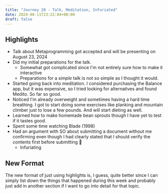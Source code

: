 ```yaml
---
title: "Journey 20 - Talk, Meditation, Infuriated"
date: 2024-08-11T23:22:04+08:00
draft: false
---
```


## Highlights

* Talk about Metaprogramming got accepted and will be presenting on August 23, 2024
* Did my initial preparations for the talk.
  * Somewhat got complicated since I'm not entirely sure how to make it interactive
  * Preparations for a _simple_ talk is not so simple as I thought it would.
* Started going back into meditation. I considered purchasing the Balance app, but it was expensive,
  so I tried looking for alternatives and found Medito. So far so good.
* Noticed I'm already overweight and sometimes having a hard time breathing. I got to start doing
  some exercises like planking and mountain climber just to lose a few pounds. And will start
  dieting as well.
* Learned how to make homemade bean sprouts though I have yet to test if it tastes good.
* Spent some time watching Blade (1998)
* Had an argument with SO about submitting a document without me confirming even though I had
  clearly stated that I should verify the contents first before submitting :facepalm:
  * Infuriating


## New Format


The new format of just using highlights is, I guess, quite better since I can simply list down the
things that happened during this week and probably just add in another section if I want to go into
detail for that topic.
